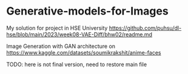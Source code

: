 # Generative-models-for-Images

My solution for project in HSE University 
https://github.com/puhsu/dl-hse/blob/main/2023/week08-VAE-Diff/bhw02/readme.md

Image Generation with GAN architecture on https://www.kaggle.com/datasets/soumikrakshit/anime-faces

TODO: here is not final version, need to restore main file
